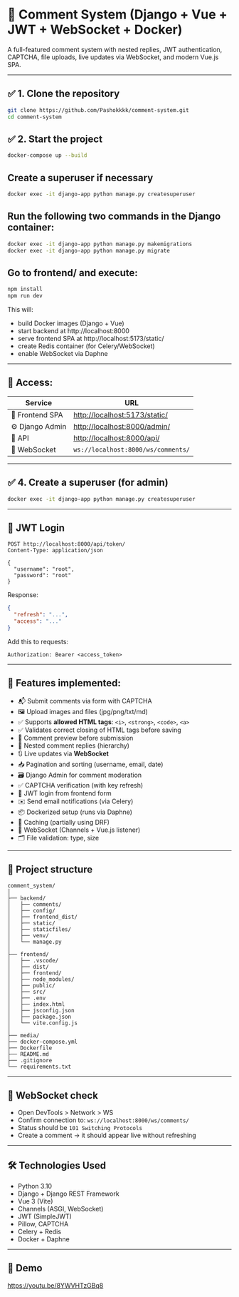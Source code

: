 # 📝 Comment System (Django + Vue + JWT + WebSocket + Docker)

A full-featured comment system with nested replies, JWT authentication, CAPTCHA, file uploads, live updates via WebSocket, and modern Vue.js SPA.

---

## ✅ 1. Clone the repository

```bash
git clone https://github.com/Pashokkkk/comment-system.git
cd comment-system
```

## ✅ 2. Start the project

```bash
docker-compose up --build
```

## Create a superuser if necessary

```bash
docker exec -it django-app python manage.py createsuperuser
```

## Run the following two commands in the Django container:

```bash
docker exec -it django-app python manage.py makemigrations
docker exec -it django-app python manage.py migrate
```

## Go to frontend/ and execute:

```bash
npm install
npm run dev
```

This will:
- build Docker images (Django + Vue)
- start backend at http://localhost:8000
- serve frontend SPA at http://localhost:5173/static/
- create Redis container (for Celery/WebSocket)
- enable WebSocket via Daphne

---

## 🔗 Access:

| Service         | URL                                             |
|------------------|--------------------------------------------------|
| 🎨 Frontend SPA  | [http://localhost:5173/static/](http://localhost:5173/static/) |
| ⚙ Django Admin   | [http://localhost:8000/admin/](http://localhost:8000/admin/) |
| 🧠 API           | [http://localhost:8000/api/](http://localhost:8000/api/) |
| 🔐 WebSocket     | `ws://localhost:8000/ws/comments/`             |

---

## ✅ 4. Create a superuser (for admin)

```bash
docker exec -it django-app python manage.py createsuperuser
```

---

## 🔐 JWT Login

```http
POST http://localhost:8000/api/token/
Content-Type: application/json

{
  "username": "root",
  "password": "root"
}
```

Response:

```json
{
  "refresh": "...",
  "access": "..."
}
```

Add this to requests:

```
Authorization: Bearer <access_token>
```

---

## 🔧 Features implemented:

- 📬 Submit comments via form with CAPTCHA
- 🖼 Upload images and files (jpg/png/txt/md)
- ✅ Supports **allowed HTML tags**: `<i>`, `<strong>`, `<code>`, `<a>`
- ✅ Validates correct closing of HTML tags before saving
- 📎 Comment preview before submission
- 🧵 Nested comment replies (hierarchy)
- 🔃 Live updates via **WebSocket**
- 📥 Pagination and sorting (username, email, date)
- 🗃 Django Admin for comment moderation
- ✅ CAPTCHA verification (with key refresh)
- 🔐 JWT login from frontend form
- ✉️ Send email notifications (via Celery)
- 📦 Dockerized setup (runs via Daphne)
- 🧠 Caching (partially using DRF)
- 📡 WebSocket (Channels + Vue.js listener)
- 🗂 File validation: type, size

---

## 📁 Project structure

```
comment_system/
│
├── backend/
│   ├── comments/
│   ├── config/
│   ├── frontend_dist/
│   ├── static/
│   ├── staticfiles/
│   ├── venv/
│   └── manage.py
│
├── frontend/
│   ├── .vscode/
│   ├── dist/
│   ├── frontend/
│   ├── node_modules/
│   ├── public/
│   ├── src/
│   ├── .env
│   ├── index.html
│   ├── jsconfig.json
│   ├── package.json
│   └── vite.config.js
│
├── media/
├── docker-compose.yml
├── Dockerfile
├── README.md
├── .gitignore
└── requirements.txt
```

---

## 🔎 WebSocket check

- Open DevTools > Network > WS
- Confirm connection to: `ws://localhost:8000/ws/comments/`
- Status should be `101 Switching Protocols`
- Create a comment → it should appear live without refreshing

---

## 🛠 Technologies Used

- Python 3.10
- Django + Django REST Framework
- Vue 3 (Vite)
- Channels (ASGI, WebSocket)
- JWT (SimpleJWT)
- Pillow, CAPTCHA
- Celery + Redis
- Docker + Daphne

---

## 📸 Demo

https://youtu.be/8YWVHTzGBq8
